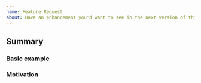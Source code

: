 ```yaml
---
name: Feature Request
about: Have an enhancement you'd want to see in the next version of this package?
---
```


<!--
  To make it easier for me to help you, please include as much useful information as possible.
  Before opening a new issue, please search existing issues https://github.com/timhagn/gatsby-background-image/issues
  
  And though I try to include new features right away, be aware, that not every
  one of them can be added to `gatsby-background-image` (especially if wanting
  to stay mostly on par with `gatsby-image`)...  
-->

## Summary

<!-- Brief explanation of the feature. -->

### Basic example

<!--
    If the proposal involves new or changed handling, include a basic code example.
    Perhaps just clone https://github.com/timhagn/gbitest and try to include it there?
    Omit this section if it's not applicable.
-->    

### Motivation

<!-- Why should this be supported? What is the expected outcome? -->
